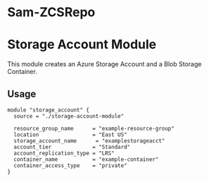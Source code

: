 # Sam-ZCSRepo

# Storage Account Module

This module creates an Azure Storage Account and a Blob Storage Container.

## Usage

```hcl
module "storage_account" {
  source = "./storage-account-module"

  resource_group_name      = "example-resource-group"
  location                 = "East US"
  storage_account_name      = "examplestorageacct"
  account_tier             = "Standard"
  account_replication_type = "LRS"
  container_name           = "example-container"
  container_access_type    = "private"
}
